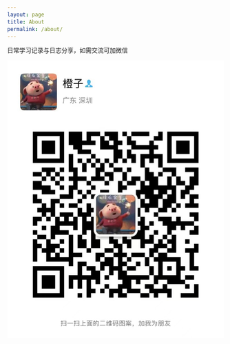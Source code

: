 ```yaml
---
layout: page
title: About
permalink: /about/
---
```


日常学习记录与日志分享，如需交流可加微信  

![vx](/images/2022/07/vx.png)
